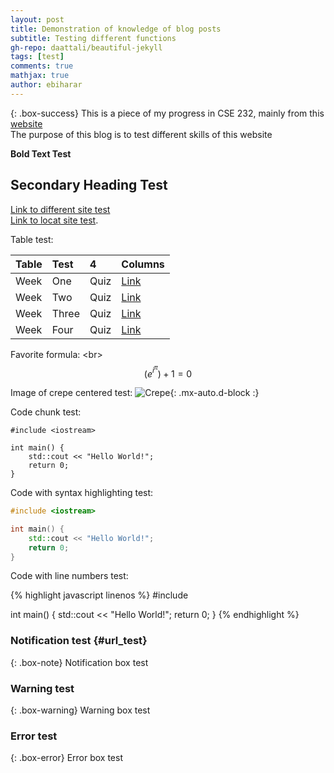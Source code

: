 ```yaml
---
layout: post
title: Demonstration of knowledge of blog posts
subtitle: Testing different functions
gh-repo: daattali/beautiful-jekyll
tags: [test]
comments: true
mathjax: true
author: ebiharar
---
```


{: .box-success}
This is a piece of my progress in CSE 232, mainly from this [website](https://cse232summer-msu.github.io/home/)<br/> The purpose of this blog is to test different skills of this website

**Bold Text Test**

## Secondary Heading Test 

[Link to different site test](https://cse232summer-msu.github.io/home/) <br/> [Link to locat site test](#url_test).

Table test:

| Table | Test | 4 | Columns |
| :------ |:--- | :--- | :--- |
| Week | One | Quiz | [Link](https://cse232summer-msu.github.io/assets/week1/quizzes/Week1_Sample_Questions_1.pdf) |
| Week | Two | Quiz | [Link](https://cse232summer-msu.github.io/assets/week2/quizzes/CSE_232_Flash_Quiz_2.pdf)|
| Week | Three | Quiz | [Link](https://cse232summer-msu.github.io/assets/week3/quizzes/CSE_232_Flash_Quiz_4.pdf) |
| Week| Four | Quiz | [Link](https://cse232summer-msu.github.io/assets/week4/quizzes/Week4_Sample_Questions_1.pdf) |

Favorite formula: <br\> $$(e ^i ^\pi) + 1 = 0$$

Image of crepe centered test:
![Crepe](https://beautifuljekyll.com/assets/img/crepe.jpg){: .mx-auto.d-block :}

Code chunk test:

~~~
#include <iostream>

int main() {
    std::cout << "Hello World!";
    return 0;
}
~~~

Code with syntax highlighting test:

```C++
#include <iostream>

int main() {
    std::cout << "Hello World!";
    return 0;
}
```

Code with line numbers test:

{% highlight javascript linenos %}
#include <iostream>

int main() {
    std::cout << "Hello World!";
    return 0;
}
{% endhighlight %}

### Notification test {#url_test}

{: .box-note}
Notification box test

### Warning test

{: .box-warning}
Warning box test

### Error test

{: .box-error}
Error box test
